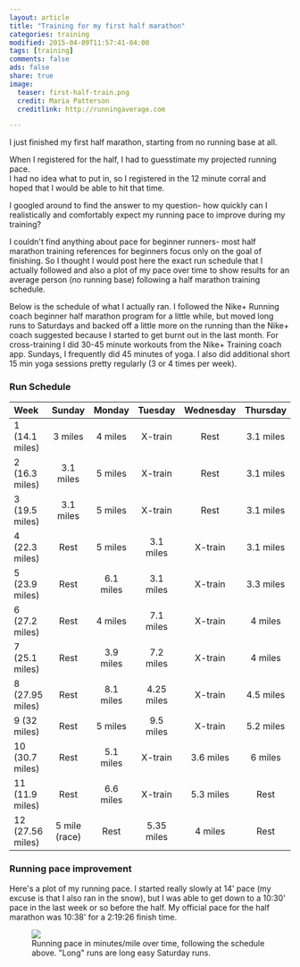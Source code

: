 ```yaml
---
layout: article
title: "Training for my first half marathon"
categories: training
modified: 2015-04-09T11:57:41-04:00
tags: [training]
comments: false
ads: false
share: true
image:
  teaser: first-half-train.png
  credit: Maria Patterson
  creditlink: http://runningaverage.com

---
```


I just finished my first half marathon, starting from no running base at all.

When I registered for the half, I had to guesstimate my projected running pace.  
I had no idea what to put in, so I registered in the 12 minute corral and hoped
that I would be able to hit that time.

I googled around to find the answer to my question- how quickly can I realistically 
and comfortably expect my running pace to improve during my training?

I couldn't find anything about pace for beginner runners- most half marathon training
references for beginners focus only on the goal of finishing.  So I thought
I would post here the exact run schedule that I actually followed and also a plot
of my pace over time to show results for an average person (no running base)
following a half marathon training schedule.

Below is the schedule of what I actually ran.  I followed the Nike+ Running coach
beginner half marathon program for a little while, but moved long runs to 
Saturdays and backed off a little more on the running
than the Nike+ coach suggested because I started to get
burnt out in the last month.  For cross-training I did 30-45 minute workouts
from the Nike+ Training coach app.  Sundays, I frequently did 45 minutes
of yoga.  I also did additional short 15 min yoga sessions pretty 
regularly (3 or 4 times per week).

### Run Schedule

| Week | Sunday | Monday | Tuesday | Wednesday | Thursday | Friday | Saturday|
|:--------|:-------:|:-------:|:-------:|:-------:|:-------:|:-------:|--------:|
| 1 (14.1 miles) | 3 miles   | 4 miles  | X-train | Rest | 3.1 miles | Rest | 4 miles |
| 2 (16.3 miles) | 3.1 miles | 5 miles  | X-train | Rest | 3.1 miles | Rest | 4 miles |
| 3 (19.5 miles) | 3.1 miles | 5 miles  | X-train | Rest | 3.1 miles | 2 miles | 6.3 miles|
| 4 (22.3 miles) | Rest | 5 miles  | 3.1 miles | X-train | 3.1 miles | 3.1 miles | 8 miles | 
| 5 (23.9 miles) | Rest | 6.1 miles | 3.1 miles | X-train | 3.3 miles | 3.4 miles | 8 miles |
| 6 (27.2 miles) | Rest | 4 miles | 7.1 miles | X-train | 4 miles | 3.1 miles | 9 miles |
| 7 (25.1 miles) | Rest | 3.9 miles | 7.2 miles | X-train | 4 miles | X-train | 10 miles |
| 8 (27.95 miles)  | Rest | 8.1 miles | 4.25 miles | X-train | 4.5 miles | X-train | 11.1 miles |
| 9 (32 miles)   | Rest | 5 miles | 9.5 miles | X-train | 5.2 miles | X-train | 12.2 miles |
| 10 (30.7 miles) | Rest | 5.1 miles | X-train | 3.6 miles | 6 miles | 3 miles | 13 miles | 
| 11 (11.9 miles) | Rest | 6.6 miles | X-train | 5.3 miles | Rest | Rest | Rest |
| 12 (27.56 miles) | 5 mile (race) | Rest | 5.35 miles | 4 miles | Rest | Rest | Half Marathon! |


### Running pace improvement

Here's a plot of my running pace.  I started really slowly at 14' pace (my excuse is that
I also ran in the snow), but I was able to get down to a 10:30' pace in the last week or 
so before the half.  My official pace for the half marathon was 10:38' for a 2:19:26 finish time.    

<figure>
  <a href = "{{site.url}}/images/first-half-train.png"> <img src = "{{site.url}}/images/first-half-train.png"> </a>
  <figcaption> Running pace in minutes/mile over time, following the schedule above.  "Long" runs are long easy Saturday runs.  </figcaption> 
  

</figure>
